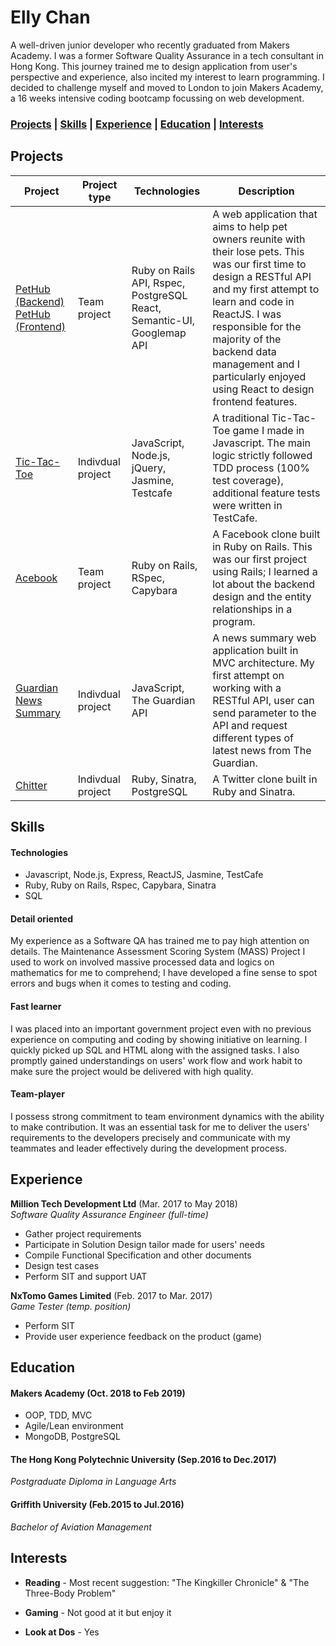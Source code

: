 # Elly Chan 

A well-driven junior developer who recently graduated from Makers Academy. I was a former Software Quality Assurance
in a tech consultant in Hong Kong. This journey trained me to design application from user's perspective and experience, also incited my interest to learn programming. I decided to challenge myself and moved to London to join Makers Academy, a 16 weeks intensive coding bootcamp focussing on web development. 

### [Projects](#projects) |  [Skills](#skills) |  [Experience](#experience) |  [Education](#education) | [Interests](#interests)

## Projects 

| Project | Project type | Technologies | Description | 
|---|---|---|---|
| [PetHub (Backend)](https://github.com/EllyChanx/PetHub-backend)<br />[PetHub (Frontend)](https://github.com/EllyChanx/PetHub-frontend)  | Team project | Ruby on Rails API, Rspec, PostgreSQL <br />React, Semantic-UI, <br />Googlemap API| A web application that aims to help pet owners reunite with their lose pets. This was our first time to design a RESTful API and my first attempt to learn and code in ReactJS. I was responsible for the majority of the backend data management and I particularly enjoyed using React to design frontend features. | 
| [Tic-Tac-Toe](https://github.com/EllyChanx/tic_tac_toe) | Indivdual project | JavaScript, Node.js, jQuery, Jasmine, Testcafe | A traditional Tic-Tac-Toe game I made in Javascript. The main logic strictly followed TDD process (100% test coverage), additional feature tests were written in TestCafe.| 
| [Acebook](https://github.com/EllyChanx/acebook-unicorns) | Team project | Ruby on Rails, RSpec, Capybara | A Facebook clone built in Ruby on Rails. This was our first project using Rails; I learned a lot about the backend design and the entity relationships in a program. |
| [Guardian News Summary](https://github.com/EllyChanx/news-summary-challenge) | Indivdual project | JavaScript, The Guardian API | A news summary web application built in MVC architecture. My first attempt on working with a RESTful API, user can send parameter to the API and request different types of latest news from The Guardian. |
| [Chitter](https://github.com/EllyChanx/chitter-challenge) | Indivdual project | Ruby, Sinatra, PostgreSQL | A Twitter clone built in Ruby and Sinatra. | 

## Skills 

#### Technologies

- Javascript, Node.js, Express, ReactJS, Jasmine, TestCafe
- Ruby, Ruby on Rails, Rspec, Capybara, Sinatra
- SQL

#### Detail oriented 

My experience as a Software QA has trained me to pay high attention on details. The Maintenance Assessment Scoring System (MASS) Project I used to work on involved massive processed data and logics on mathematics for me to comprehend; I have developed a fine sense to spot errors and bugs when it comes to testing and coding. 

#### Fast learner 

I was placed into an important government project even with no previous experience on computing and coding by showing initiative on learning. I quickly picked up SQL and HTML along with the assigned tasks. I also promptly gained understandings on users' work flow and work habit to make sure the project would be delivered with high quality. 

#### Team-player 

I possess strong commitment to team environment dynamics with the ability to make contribution. It was an essential task for me to deliver the users' requirements to the developers precisely and communicate with my teammates and leader effectively during the development process. 

## Experience 
**Million Tech Development Ltd** (Mar. 2017 to May 2018)     
*Software Quality Assurance Engineer (full-time)* 

- Gather project requirements 
- Participate in Solution Design tailor made for users' needs 
- Compile Functional Specification and other documents 
- Design test cases 
- Perform SIT and support UAT 

**NxTomo Games Limited** (Feb. 2017 to Mar. 2017)  
*Game Tester (temp. position)* 

- Perform SIT  
- Provide user experience feedback on the product (game) 

## Education 
#### Makers Academy (Oct. 2018 to Feb 2019) 
- OOP, TDD, MVC
- Agile/Lean environment
- MongoDB, PostgreSQL

#### The Hong Kong Polytechnic University (Sep.2016 to Dec.2017) 

*Postgraduate Diploma in Language Arts* 

#### Griffith University (Feb.2015 to Jul.2016) 

*Bachelor of Aviation Management* 

## Interests 

- **Reading** - Most recent suggestion: "The Kingkiller Chronicle" & "The Three-Body Problem" 

- **Gaming** - Not good at it but enjoy it 

- **Look at Dos** - Yes 
